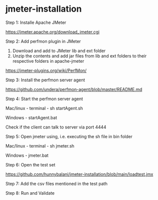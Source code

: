 # jmeter-installation

Step 1: Installe Apache JMeter

https://jmeter.apache.org/download_jmeter.cgi

Step 2: Add perfmon plugin in JMeter
   1. Download and add to JMeter lib and ext folder    
   2. Unzip the contents and add jar files from lib and ext folders to their respective folders in apache-jmeter
   
   https://jmeter-plugins.org/wiki/PerfMon/

Step 3: Install the perfmon server agent

https://github.com/undera/perfmon-agent/blob/master/README.md

Step 4: Start the perfmon server agent
   
   Mac/linux - terminal - sh startAgent.sh
   
   Windows - startAgent.bat
   
   Check if the client can talk to server via port 4444

Step 5: Open jmeter using, i.e. executing the sh file in bin folder
   
   Mac/linux - terminal - sh jmeter.sh
   
   Windows - jmeter.bat
   
Step 6: Open the test set 
  
  https://github.com/hunnybalani/jmeter-installation/blob/main/loadtest.jmx
  
Step 7: Add the csv files mentioned in the test path

Step 8: Run and Validate
